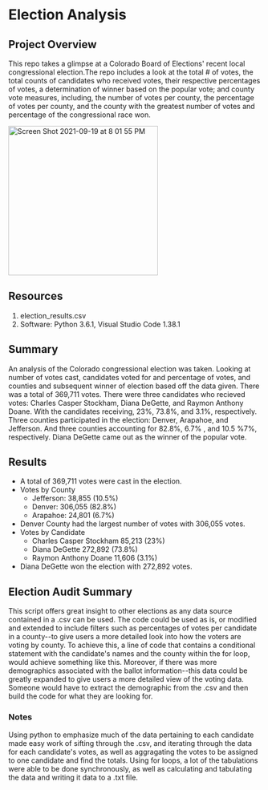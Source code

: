 
# Election Analysis
## Project Overview

This repo takes a glimpse at a Colorado Board of Elections' recent local congressional election.The repo includes a look at the total # of votes, the total counts of candidates who received votes, their respective percentages of votes, a determination of winner based on the popular vote; and county vote measures, including, the number of votes per county, the percentage of votes per county, and the county with the greatest number of votes and percentage of the congressional race won. 

<img width="298" alt="Screen Shot 2021-09-19 at 8 01 55 PM" src="https://user-images.githubusercontent.com/89168119/133947545-762bd03a-9c5e-4d6d-a2c7-ed0f8614c557.png">

## Resources

1. election_results.csv 
2. Software: Python 3.6.1, Visual Studio Code 1.38.1

## Summary 

An analysis of the Colorado congressional election was taken. Looking at number of votes cast, candidates voted for and percentage of votes, and counties and subsequent winner of election based off the data given. There was a total of 369,711 votes. There were three candidates who recieved votes: Charles Casper Stockham, Diana DeGette, and Raymon Anthony Doane. With the candidates receiving, 23%, 73.8%, and 3.1%, respectively. Three counties participated in the election: Denver, Arapahoe, and Jefferson. And three counties accounting for 82.8%, 6.7% , and 10.5 %7%, respectively. Diana DeGette came out as the winner of the popular vote. 

## Results

- A total of 369,711 votes were cast in the election. 
- Votes by County
  - Jefferson: 38,855 (10.5%)
  - Denver: 306,055 (82.8%)
  - Arapahoe: 24,801 (6.7%)
- Denver County had the largest number of votes with 306,055 votes. 
- Votes by Candidate
  - Charles Casper Stockham 85,213 (23%)
  - Diana DeGette 272,892 (73.8%)
  - Raymon Anthony Doane 11,606 (3.1%)
- Diana DeGette won the election with 272,892 votes. 

## Election Audit Summary

This script offers great insight to other elections as any data source contained in a .csv can be used. The code could be used as is, or modified and extended to include filters such as percentages of votes per candidate in a county--to give users a more detailed look into how the voters are voting by county. To achieve this, a line of code that contains a conditional statement with the candidate's names and the county within the for loop, would achieve something like this. Moreover, if there was more demographics associated with the ballot information--this data could be greatly expanded to give users a more detailed view of the voting data. Someone would have to extract the demographic from the .csv and then build the code for what they are looking for.

### Notes

Using python to emphasize much of the data pertaining to each candidate made easy work of sifting through the .csv, and iterating through the data for each candidate's votes, as well as aggragating the votes to be assigned to one candidate and find the totals. Using for loops, a lot of the tabulations were able to be done synchronously, as well as calculating and tabulating the data and writing it data to a .txt file.  
